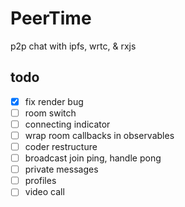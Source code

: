 # PeerTime
p2p chat with ipfs, wrtc, & rxjs

## todo
- [X] fix render bug
- [ ] room switch
- [ ] connecting indicator
- [ ] wrap room callbacks in observables
- [ ] coder restructure
- [ ] broadcast join ping, handle pong
- [ ] private messages
- [ ] profiles
- [ ] video call